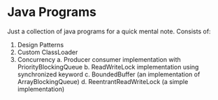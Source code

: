 # Java Programs
Just a collection of java programs for a quick mental note.
Consists of:
1. Design Patterns
2. Custom ClassLoader
3. Concurrency
   a. Producer consumer implementation with PriorityBlockingQueue
   b. ReadWriteLock implementation using synchronized keyword
   c. BoundedBuffer (an implementation of ArrayBlockingQueue)
   d. ReentrantReadWriteLock (a simple implementation)
